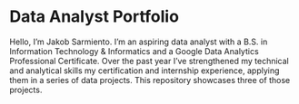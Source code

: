 # Data Analyst Portfolio

Hello, I’m Jakob Sarmiento. I’m an aspiring data analyst with a B.S. in Information Technology & Informatics and a Google Data Analytics Professional Certificate. Over the past year I’ve strengthened my technical and analytical skills my certification and internship experience, applying them in a series of data projects. This repository showcases three of those projects.
